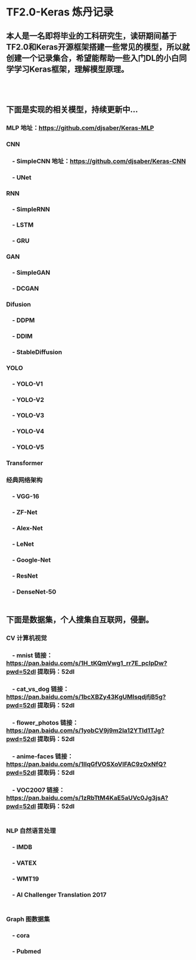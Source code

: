 # TF2.0-Keras 炼丹记录
本人是一名即将毕业的工科研究生，读研期间基于TF2.0和Keras开源框架搭建一些常见的模型，所以就创建一个记录集合，希望能帮助一些入门DL的小白同学学习Keras框架，理解模型原理。
-----------------------------------
<br /><br />
下面是实现的相关模型，持续更新中...
-----------------------------------

### MLP 地址：https://github.com/djsaber/Keras-MLP<br />
### CNN <br />
### &emsp;- SimpleCNN 地址：https://github.com/djsaber/Keras-CNN<br />
### &emsp;- UNet <br />
### RNN<br />
### &emsp;- SimpleRNN<br />
### &emsp;- LSTM<br />
### &emsp;- GRU<br />
### GAN<br />
### &emsp;- SimpleGAN<br />
### &emsp;- DCGAN<br />
### Difusion<br />
### &emsp;- DDPM<br />
### &emsp;- DDIM<br />
### &emsp;- StableDiffusion<br />
### YOLO<br />
### &emsp;- YOLO-V1<br />
### &emsp;- YOLO-V2<br />
### &emsp;- YOLO-V3<br />
### &emsp;- YOLO-V4<br />
### &emsp;- YOLO-V5<br />
### Transformer<br />
### 经典网络架构<br />
### &emsp;- VGG-16 <br />
### &emsp;- ZF-Net <br />
### &emsp;- Alex-Net <br />
### &emsp;- LeNet <br />
### &emsp;- Google-Net <br />
### &emsp;- ResNet <br />
### &emsp;- DenseNet-50 <br /><br />
下面是数据集，个人搜集自互联网，侵删。
-----------------------------------
### CV 计算机视觉<br />
### &emsp;- mnist 链接：https://pan.baidu.com/s/1H_tKQmVwg1_rr7E_pclpDw?pwd=52dl 提取码：52dl<br />

### &emsp;- cat_vs_dog 链接：https://pan.baidu.com/s/1bcXBZy43KgUMlsqdjfjB5g?pwd=52dl 提取码：52dl<br />
### &emsp;- flower_photos 链接：https://pan.baidu.com/s/1yobCV9j9m2la12YTId1TJg?pwd=52dl 提取码：52dl<br />

### &emsp;- anime-faces 链接：https://pan.baidu.com/s/1IlqGfVOSXoVlFAC9zOxNfQ?pwd=52dl 提取码：52dl<br />
### &emsp;- VOC2007 链接：https://pan.baidu.com/s/1zRbTtM4KaE5aUVc0Jg3jsA?pwd=52dl 提取码：52dl<br /><br />

### NLP 自然语言处理<br />
### &emsp;- IMDB<br />
### &emsp;- VATEX<br />
### &emsp;- WMT19<br />
### &emsp;- AI Challenger Translation 2017<br /><br />

### Graph 图数据集<br />
### &emsp;- cora<br />
### &emsp;- Pubmed<br />
